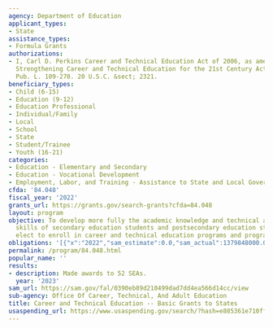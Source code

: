 ```yaml
---
agency: Department of Education
applicant_types:
- State
assistance_types:
- Formula Grants
authorizations:
- I, Carl D. Perkins Career and Technical Education Act of 2006, as amended by the
  Strengthening Career and Technical Education for the 21st Century Act (Perkins V).
  Pub. L. 109-270. 20 U.S.C. &sect; 2321.
beneficiary_types:
- Child (6-15)
- Education (9-12)
- Education Professional
- Individual/Family
- Local
- School
- State
- Student/Trainee
- Youth (16-21)
categories:
- Education - Elementary and Secondary
- Education - Vocational Development
- Employment, Labor, and Training - Assistance to State and Local Governments
cfda: '84.048'
fiscal_year: '2022'
grants_url: https://grants.gov/search-grants?cfda=84.048
layout: program
objective: To develop more fully the academic knowledge and technical and employability
  skills of secondary education students and postsecondary education students who
  elect to enroll in career and technical education programs and programs of study.
obligations: '[{"x":"2022","sam_estimate":0.0,"sam_actual":1379848000.0,"usa_spending_actual":1354614449.32},{"x":"2023","sam_estimate":1429848000.0,"sam_actual":0.0,"usa_spending_actual":1389199542.02},{"x":"2024","sam_estimate":1473312000.0,"sam_actual":0.0,"usa_spending_actual":768603322.0}]'
permalink: /program/84.048.html
popular_name: ''
results:
- description: Made awards to 52 SEAs.
  year: '2023'
sam_url: https://sam.gov/fal/0390eb89d210499dad7dd4ea566d14cc/view
sub-agency: Office Of Career, Technical, And Adult Education
title: Career and Technical Education -- Basic Grants to States
usaspending_url: https://www.usaspending.gov/search/?hash=e885361e710ff88532a97e6d0df3a6d0
---
```

